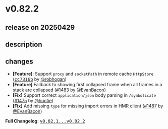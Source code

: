 # v0.82.2

## release on 20250429
## description
## changes
* <strong>[Feature]</strong>: Support <code>proxy</code> and <code>socketPath</code> in remote cache <code>HttpStore</code> (<a class="commit-link" data-hovercard-type="commit" data-hovercard-url="https://github.com/facebook/metro/commit/cc7316b1f40ed5e4202a997673b26d55ff1b4ca5/hovercard" href="https://github.com/facebook/metro/commit/cc7316b1f40ed5e4202a997673b26d55ff1b4ca5"><tt>cc7316b</tt></a> by <a class="user-mention notranslate" data-hovercard-type="user" data-hovercard-url="/users/robhogan/hovercard" data-octo-click="hovercard-link-click" data-octo-dimensions="link_type:self" href="https://github.com/robhogan">@robhogan</a>)
* <strong>[Feature]</strong> Fallback to showing first collapsed frame when all frames in a stack are collapsed (<a class="issue-link js-issue-link" data-error-text="Failed to load title" data-id="2977737773" data-permission-text="Title is private" data-url="https://github.com/facebook/metro/issues/1483" data-hovercard-type="pull_request" data-hovercard-url="/facebook/metro/pull/1483/hovercard" href="https://github.com/facebook/metro/pull/1483">#1483</a> by <a class="user-mention notranslate" data-hovercard-type="user" data-hovercard-url="/users/EvanBacon/hovercard" data-octo-click="hovercard-link-click" data-octo-dimensions="link_type:self" href="https://github.com/EvanBacon">@EvanBacon</a>)
* <strong>[Fix]</strong> Support correct <code>application/json</code> body parsing in <code>/symbolicate</code> (<a class="issue-link js-issue-link" data-error-text="Failed to load title" data-id="2956000469" data-permission-text="Title is private" data-url="https://github.com/facebook/metro/issues/1475" data-hovercard-type="pull_request" data-hovercard-url="/facebook/metro/pull/1475/hovercard" href="https://github.com/facebook/metro/pull/1475">#1475</a> by <a class="user-mention notranslate" data-hovercard-type="user" data-hovercard-url="/users/huntie/hovercard" data-octo-click="hovercard-link-click" data-octo-dimensions="link_type:self" href="https://github.com/huntie">@huntie</a>)
* <strong>[Fix]</strong> Add missing <code>type</code> for missing import errors in HMR client (<a class="issue-link js-issue-link" data-error-text="Failed to load title" data-id="3000524285" data-permission-text="Title is private" data-url="https://github.com/facebook/metro/issues/1487" data-hovercard-type="pull_request" data-hovercard-url="/facebook/metro/pull/1487/hovercard" href="https://github.com/facebook/metro/pull/1487">#1487</a> by <a class="user-mention notranslate" data-hovercard-type="user" data-hovercard-url="/users/EvanBacon/hovercard" data-octo-click="hovercard-link-click" data-octo-dimensions="link_type:self" href="https://github.com/EvanBacon">@EvanBacon</a>)

<strong>Full Changelog</strong>: <a class="commit-link" href="https://github.com/facebook/metro/compare/v0.82.1...v0.82.2"><tt>v0.82.1...v0.82.2</tt></a>

